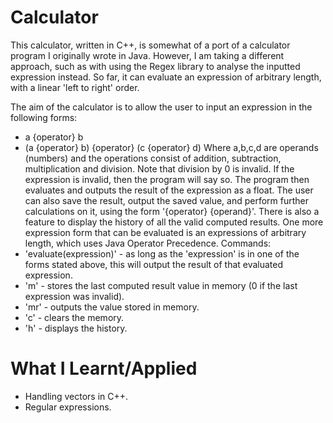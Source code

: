 # Calculator
This calculator, written in C++, is somewhat of a port of a calculator program I originally wrote in Java. However, I am taking a different approach, such as with using the Regex library to analyse the inputted expression instead. So far, it can evaluate an expression of arbitrary length, with a linear 'left to right' order.

The aim of the calculator is to allow the user to input an expression in the following forms:
* a {operator} b
* (a {operator} b) {operator} (c {operator} d)
Where a,b,c,d are operands (numbers) and the operations consist of addition, subtraction, multiplication and division.
Note that division by 0 is invalid. If the expression is invalid, then the program will say so.
The program then evaluates and outputs the result of the expression as a float.
The user can also save the result, output the saved value, and perform further calculations on it, using the form '{operator} {operand}'.
There is also a feature to display the history of all the valid computed results.
One more expression form that can be evaluated is an expressions of arbitrary length, which uses Java Operator Precedence.
Commands:
* 'evaluate(expression)' - as long as the 'expression' is in one of the forms stated above, this will output the result of that evaluated expression.
* 'm' - stores the last computed result value in memory (0 if the last expression was invalid).
* 'mr' - outputs the value stored in memory.
* 'c' - clears the memory.
* 'h' - displays the history.

# What I Learnt/Applied
* Handling vectors in C++.
* Regular expressions.
